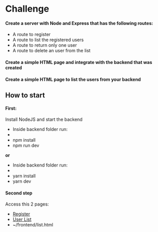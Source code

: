 <h1>Challenge</h1>
<h4>
  Create a server with Node and Express that has the following routes:
</h4>

<ul>
  <li>A route to register</li>
  <li>A route to list the registered users</li>
  <li>A route to return only one user</li>
  <li>A route to delete an user from the list</li>
</ul>

<h4>
  Create a simple HTML page and integrate with the backend that was created
</h4>

<h4>
  Create a simple HTML page to list the users from your backend
</h4>

<h2>How to start</h2>

<h4>First: </h4>
<p>Install NodeJS and start the backend</p>
<ul>
  <li>Inside backend folder run: </li>
  <li></li>
  <li>npm install</li>
  <li>npm run dev</li>
</ul>
<strong>or</strong>
<ul>
  <li>Inside backend folder run: </li>
  <li></li>
  <li>yarn install</li>
  <li>yarn dev</li>
</ul>

<h4>Second step</h4>
<p>Access this 2 pages:</p>
<ul>
  <li><a href="https://v-coyote.github.io/Incodde/T2/desafio-node1/frontend/index.html">Register</a></li>
  <li><a href="https://v-coyote.github.io/Incodde/T2/desafio-node1/frontend/list.html">User List</a></li>
  <li>~/frontend/list.html</li>
</ul>
